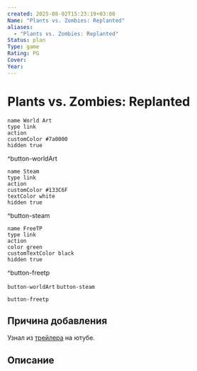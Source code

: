 ```yaml
---
created: 2025-08-02T15:23:19+03:00
Name: "Plants vs. Zombies: Replanted"
aliases:
  - "Plants vs. Zombies: Replanted"
Status: plan
Type: game
Rating: PG
Cover: 
Year:
---
```


# Plants vs. Zombies: Replanted




```button
name World Art
type link
action 
customColor #7a0000
hidden true
```
^button-worldArt

```button
name Steam
type link
action 
customColor #133C6F
textColor white
hidden true
```
^button-steam

```button
name FreeTP
type link
action 
color green
customTextColor black
hidden true
```
^button-freetp



`button-worldArt` `button-steam`

`button-freetp`

## Причина добавления

Узнал из [трейлера](https://youtu.be/nNkP_Kd7mOk?si=wHZjw512LLMNGmpz) на ютубе.


## Описание




